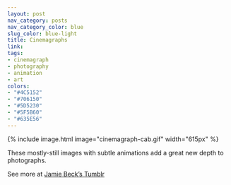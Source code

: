 ```yaml
---
layout: post
nav_category: posts
nav_category_color: blue
slug_color: blue-light
title: Cinemagraphs
link:
tags:
- cinemagraph
- photography
- animation
- art
colors:
- "#4C5152"
- "#706150"
- "#5D5230"
- "#5F5B60"
- "#635E56"
---
```


{% include image.html image="cinemagraph-cab.gif" width="615px" %}

These mostly-still images with subtle animations add a great new depth to photographs. 

See more at [Jamie Beck’s Tumblr](http://fromme-toyou.tumblr.com/tagged/cinemagraph)
